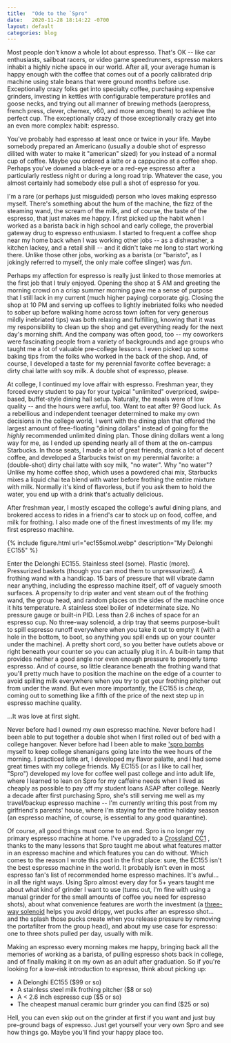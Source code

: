 ```yaml
---
title:  "Ode to the `Spro"
date:   2020-11-28 18:14:22 -0700
layout: default
categories: blog
---
```


Most people don't know a whole lot about espresso. That's OK -- like car
enthusiasts, sailboat racers, or video game speedrunners, espresso makers
inhabit a highly niche space in our world. After all, your average human
is happy enough with the coffee that comes out of a poorly calibrated drip
machine using stale beans that were ground months before use. Exceptionally
crazy folks get into specialty coffee, purchasing expensive grinders,
investing in kettles with configurable temperature profiles and goose necks,
and trying out all manner of brewing methods (aeropress, french press,
clever, chemex, v60, and more among them) to achieve the perfect cup.
The exceptionally crazy of those exceptionally crazy get into an even more
complex habit: espresso.

<!-- readmore -->

You've probably had espresso at least once or twice in your life. Maybe
somebody prepared an Americano (usually a double shot of espresso dilited
with water to make it "american" sized) for you instead of a normal cup
of coffee. Maybe you ordered a latte or a cappucino at a coffee shop.
Perhaps you've downed a black-eye or a red-eye espresso after a
particularly restless night or during a long road trip. Whatever the case,
you almost certainly had somebody else pull a shot of espresso for you.

I'm a rare (or perhaps just misguided) person who loves making espresso
myself. There's something about the hum of the machine, the fizz of the
steaming wand, the scream of the milk, and of course, the taste of the
espresso, that just makes me happy. I first picked up the habit when I
worked as a barista back in high school and early college, the proverbial
gateway drug to espresso enthusiasm. I started to frequent a coffee shop
near my home back when I was working other jobs -- as a dishwasher, a
kitchen lackey, and a retail shill -- and it didn't take me long to start
working there. Unlike those other jobs, working as a barista (or "baristo",
as I jokingly referred to myself, the only male coffee slinger) was *fun*.

Perhaps my affection for espresso is really just linked to those memories
at the first job that I truly enjoyed. Opening the shop at 5 AM and
greeting the morning crowd on a crisp summer morning gave me a sense of
purpose that I still lack in my current (much higher paying) corporate gig.
Closing the shop at 10 PM and serving up coffees to lightly inebriated
folks who needed to sober up before walking home across town (often for
very generous mildly inebriated tips) was both relaxing and fulfilling,
knowing that it was my responsibility to clean up the shop and get
everything ready for the next day's morning shift. And the company was
often good, too -- my coworkers were fascinating people from a variety of
backgrounds and age groups who taught me a lot of valuable pre-college
lessons. I even picked up some baking tips from the folks who worked
in the back of the shop. And, of course, I developed a taste for my
perennial favorite coffee beverage: a dirty chai latte with soy milk.
A double shot of espresso, please.

At college, I continued my love affair with espresso. Freshman year,
they forced every student to pay for your typical "unlimited" overpriced,
swipe-based, buffet-style dining hall setup. Naturally, the meals were
of low quality -- and the hours were awful, too. Want to eat after 9? Good
luck. As a rebellious and independent teenager determined to make my own
decisions in the college world, I went with the dining plan that offered
the largest amount of free-floating "dining dollars" instead of going for
the *highly* recommended unlimited dining plan. Those dining dollars went
a long way for me, as I ended up spending nearly all of them at the on-campus
Starbucks. In those seats, I made a lot of great friends, drank a lot of
decent coffee, and developed a Starbucks twist on my perennial favorite:
a (double-shot) dirty chai latte with soy milk, "no water". Why "no water"?
Unlike my home coffee shop, which uses a powdered chai mix, Starbucks mixes
a liquid chai tea blend with water before frothing the entire mixture with
milk. Normally it's kind of flavorless, but if you ask them to hold the
water, you end up with a drink that's actually delicious.

After freshman year, I mostly escaped the college's awful dining plans,
and brokered access to rides in a friend's car to stock up on food, coffee,
and milk for frothing. I also made one of the finest investments of my life:
my first espresso machine.

{% include figure.html url="ec155smol.webp" description="My Delonghi EC155" %}

Enter the Delonghi EC155. Stainless steel (some). Plastic (more).
Pressurized baskets (though you can mod them to unpressurized). A frothing
wand with a handicap. 15 bars of pressure that will vibrate damn near
anything, including the espresso machine itself, off of vaguely smooth
surfaces. A propensity to drip water and vent steam out of the frothing
wand, the group head, and random places on the sides of the machine once
it hits temperature. A stainless steel boiler of indeterminate size. No
pressure gauge or built-in PID. Less than 2.6 inches of space for an
espresso cup. No three-way solenoid, a drip tray that seems purpose-built to spill espresso runoff everywhere when you take it out to empty it (with a
hole in the bottom, to boot, so anything you spill ends up on your counter under the machine). A pretty short cord, so you better have outlets above or
right beneath your counter so you can actually plug it in. A built-in tamp
that provides neither a good angle nor even enough pressure to properly
tamp espresso. And of course, so little clearance beneath the frothing wand
that you'll pretty much have to position the machine on the edge of a
counter to avoid spilling milk everywhere when you try to get your
frothing pitcher out from under the wand. But even more importantly, the
EC155 is *cheap*, coming out to something like a fifth of the price of the
next step up in espresso machine quality.

...It was love at first sight.

Never before had I owned my *own* espresso machine. Never before had I been
able to put together a double shot when I first rolled out of bed with a
college hangover. Never before had I been able to make
['spro bombs](https://www.facebook.com/Flour-City-Foodcore-682432625196123/videos/spro-bombs-at-joe-bean-coffee-are-v-chill-flourcityboozecore/830338223738895/)
myself to keep college shenanigans going late into the wee hours of the
morning. I practiced latte art, I developed my flavor palatte, and I had
some great times with my college friends. My EC155 (or as I like to call
her, "Spro") developed my love for coffee well past college and into
adult life, where I learned to lean on Spro for my caffeine needs when I
lived as cheaply as possible to pay off my student loans ASAP after
college. Nearly a decade after first purchasing Spro, she's still serving
me well as my travel/backup espresso machine -- I'm currently writing this
post from my girlfriend's parents' house, where I'm staying for the entire
holiday season (an espresso machine, of course, is essential to any good
quarantine).

Of course, all good things must come to an end. Spro is no longer my
primary espresso machine at home. I've upgraded to a
[Crossland CC1](https://www.seattlecoffeegear.com/crossland-coffee-cc1-v2-espresso-machine)
, thanks to the many lessons that Spro taught me about what features matter
in an espresso machine and which features you can do without. Which comes
to the reason I wrote this post in the first place: sure, the EC155 isn't
the best espresso machine in the world. It probably isn't even in
most espresso fan's list of recommended home espresso machines. It's
awful... in all the right ways. Using Spro almost every day for 5+ years
taught me about what kind of grinder I want to use (turns out, I'm fine
with using a manual grinder for the small amounts of coffee you need for
espresso shots), about what convenience features are worth the investment
(a
[three-way solenoid](https://www.home-barista.com/espresso-machines/what-is-three-way-solenoid-valve-t6891.html)
helps you avoid drippy, wet pucks after an espresso shot... and the splash
those pucks create when you release pressure by removing the portafilter
from the group head), and about my use case for espresso: one to three
shots pulled per day, usually with milk.

Making an espresso every morning makes me happy, bringing back all the memories of working as a barista, of pulling espresso shots back in
college, and of finally making it on my own as an adult after
graduation. So if you're looking for a low-risk introduction to
espresso, think about picking up:

- A Delonghi EC155 ($99 or so)
- A stainless steel milk frothing pitcher ($8 or so)
- A < 2.6 inch espresso cup ($5 or so)
- The cheapest manual ceramic burr grinder you can find ($25 or so)

Hell, you can even skip out on the grinder at first if you want and
just buy pre-ground bags of espresso. Just get yourself your very own
Spro and see how things go. Maybe you'll find your happy place too.


